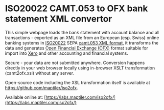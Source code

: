 # ISO20022 CAMT.053 to OFX bank statement XML convertor

This simple webpage loads the bank statement with account balance and all transactions - exported as an XML file from an European (esp. Swiss) online banking systems in [ISO20022](https://www.iso20022.org/) SEPA [camt.053 XML format](https://www.six-group.com/dam/download/banking-services/standardization/sps/ig-cash-management-delta-guide-sps2022-en.pdf), it transforms the data and generates [Open Financial Exchange (OFX)](https://financialdataexchange.org/ofx) format suitable for import into [Xero](https://www.xero.com/) and other accounting and financial systems.

Secure - your data are not submitted anywhere. Conversion happens directly in your web browser locally using in-browser XSLT transformation (camt2ofx.xsl) without any server.

Open-source code including the XSL transformation itself is available at https://github.com/maptiler/iso2ofx. 

Available online at:
[https://labs.maptiler.com/iso2ofx/](https://labs.maptiler.com/iso2ofx/)